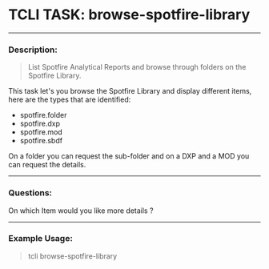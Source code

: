 # TCLI TASK: browse-spotfire-library

---
### Description:
> List Spotfire Analytical Reports and browse through folders on the Spotfire Library.

This task let's you browse the Spotfire Library and display different items, here are the types that are identified:

* spotfire.folder
* spotfire.dxp
* spotfire.mod
* spotfire.sbdf

On a folder you can request the sub-folder and on a DXP and a MOD you can request the details.

---
### Questions:

On which Item would you like more details ?

---
### Example Usage:
> tcli browse-spotfire-library



